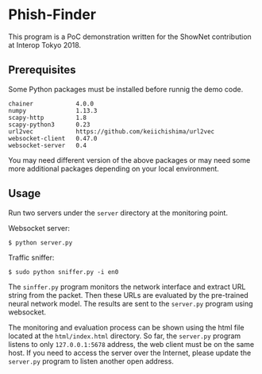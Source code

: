 Phish-Finder
============

This program is a PoC demonstration written for the ShowNet
contribution at Interop Tokyo 2018.

Prerequisites
-------------

Some Python packages must be installed before runnig the demo code.

    chainer            4.0.0
    numpy              1.13.3
    scapy-http         1.8        
    scapy-python3      0.23
    url2vec            https://github.com/keiichishima/url2vec
    websocket-client   0.47.0     
    websocket-server   0.4

You may need different version of the above packages or may need some more additional packages depending on your local environment.

Usage
-----

Run two servers under the `server` directory at the monitoring point. 

Websocket server:

    $ python server.py

Traffic sniffer:

    $ sudo python sniffer.py -i en0

The `sinffer.py` program monitors the network interface and extract URL string from the packet.  Then these URLs are evaluated by the pre-trained neural network model.  The results are sent to the `server.py` program using websocket.

The monitoring and evaluation process can be shown using the html file located at the `html/index.html` directory.  So far, the `server.py` program listens to only `127.0.0.1:5678` address, the web client must be on the same host.  If you need to access the server over the Internet, please update the `server.py` program to listen another open address.
